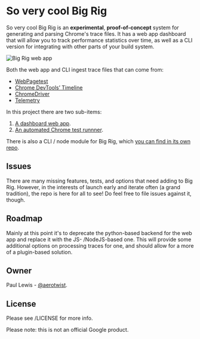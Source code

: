 ﻿# So very cool Big Rig

So very cool Big Rig is an **experimental**, **proof-of-concept** system for generating and parsing Chrome's trace files. It has a web app dashboard that will allow you to track performance statistics over time, as well as a CLI version for integrating with other parts of your build system.

![Big Rig web app](https://cloud.githubusercontent.com/assets/617438/10881331/b83e9868-8159-11e5-9f0e-285549e89c76.png)

Both the web app and CLI ingest trace files that can come from:

* [WebPagetest](http://webpagetest.org)
* [Chrome DevTools’ Timeline](https://developers.google.com/web/tools/chrome-devtools/profile/evaluate-performance/timeline-tool)
* [ChromeDriver](https://sites.google.com/a/chromium.org/chromedriver/)
* [Telemetry](https://www.chromium.org/developers/telemetry)

In this project there are two sub-items:

1. [A dashboard web app](app/).
1. [An automated Chrome test runnner](test-runner/).

There is also a CLI / node module for Big Rig, which [you can find in its own repo](https://github.com/GoogleChrome/node-big-rig).

## Issues

There are many missing features, tests, and options that need adding to Big Rig. However, in the interests of launch early and iterate often (a grand tradition), the repo is here for all to see! Do feel free to file issues against it, though.

## Roadmap

Mainly at this point it's to deprecate the python-based backend for the web app and replace it with the JS- /NodeJS-based one. This will provide some additional options on processing traces for one, and should allow for a more of a plugin-based solution.

## Owner

Paul Lewis - [@aerotwist](https://twitter.com/aerotwist).

## License

Please see /LICENSE for more info.

Please note: this is not an official Google product.

